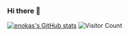 ### Hi there 👋

<!--
**ssakone/ssakone** is a ✨ _special_ ✨ repository because its `README.md` (this file) appears on your GitHub profile.

Here are some ideas to get you started:

- 🔭 I’m currently working on ...
- 🌱 I’m currently learning ...
- 👯 I’m looking to collaborate on ...
- 🤔 I’m looking for help with ...
- 💬 Ask me about ...
- 📫 How to reach me: ...
- 😄 Pronouns: ...
- ⚡ Fun fact: ...
-->


[![enokas's GitHub stats](https://github-readme-stats.vercel.app/api?username=ssakone)](https://github.com/anuraghazra/github-readme-stats)
![Visitor Count](https://profile-counter.glitch.me/ssakone/count.svg)
